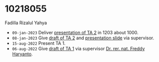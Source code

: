 # 10218055
Fadilla Rizalul Yahya

+ `09-jan-2023` Deliver [presentation of TA 2](https://www.instagram.com/p/CnLb04mvjOy) in 1203 about 1000.
+ `08-jan-2023` Give [draft of TA 2](https://osf.io/86abx) and [presentation slide](https://osf.io/g5rx2) via supervisor.
+ `15-aug-2022` Present TA 1.
+ `06-aug-2022` Give [draft of TA 1](https://osf.io/54upj) via supervisor [Dr. rer. nat. Freddy Haryanto](https://www.itb.ac.id/staf/profil/freddy-haryanto).

